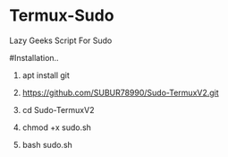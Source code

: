 # Termux-Sudo
Lazy Geeks Script For Sudo


#Installation..

1) apt install git


2) https://github.com/SUBUR78990/Sudo-TermuxV2.git


3) cd Sudo-TermuxV2


4) chmod +x sudo.sh


5) bash sudo.sh


